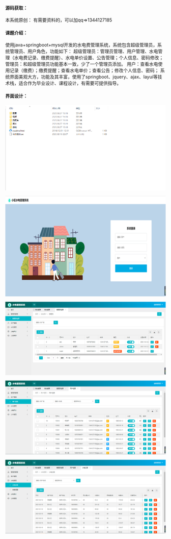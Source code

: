 #### 源码获取：

本系统原创：
有需要资料的，可以加qq=>1344127185

#### 课题介绍：

使用java+springboot+mysql开发的水电费管理系统，系统包含超级管理员，系统管理员、用户角色，功能如下：
超级管理员：管理员管理、用户管理、水电管理（水电费记录、缴费提醒）、水电单价设置、公告管理；个人信息、密码修改；
管理员：和超级管理员功能基本一致，少了一个管理员添加。
用户：查看水电使用记录（缴费）；缴费提醒；查看水电单价；查看公告；修改个人信息、密码；
系统界面美观大方，功能及其丰富，使用了springboot、jquery、ajax、layui等技术栈，适合作为毕业设计、课程设计，有需要可提供指导。

#### 界面设计：

![](https://github.com/itcoderyhl/water-elec-bill/blob/main/images/1.png)

![](https://github.com/itcoderyhl/water-elec-bill/blob/main/images/2.png)

![](https://github.com/itcoderyhl/water-elec-bill/blob/main/images/3.png)

![](https://github.com/itcoderyhl/water-elec-bill/blob/main/images/4.png)

![](https://github.com/itcoderyhl/water-elec-bill/blob/main/images/5.png)

